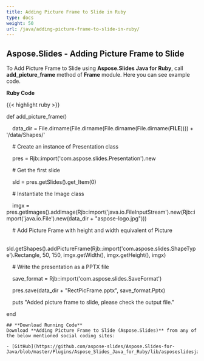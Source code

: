 ```yaml
---
title: Adding Picture Frame to Slide in Ruby
type: docs
weight: 50
url: /java/adding-picture-frame-to-slide-in-ruby/
---
```


## **Aspose.Slides - Adding Picture Frame to Slide**
To Add Picture Frame to Slide using **Aspose.Slides Java for Ruby**, call **add_picture_frame** method of **Frame** module. Here you can see example code.

**Ruby Code**

{{< highlight ruby >}}

 def add_picture_frame()

    data_dir = File.dirname(File.dirname(File.dirname(File.dirname(__FILE__)))) + '/data/Shapes/'



    # Create an instance of Presentation class

    pres = Rjb::import('com.aspose.slides.Presentation').new

    # Get the first slide

    sld = pres.getSlides().get_Item(0)

    # Instantiate the Image class

    imgx = pres.getImages().addImage(Rjb::import('java.io.FileInputStream').new(Rjb::import('java.io.File').new(data_dir + "aspose-logo.jpg")))

    # Add Picture Frame with height and width equivalent of Picture

    sld.getShapes().addPictureFrame(Rjb::import('com.aspose.slides.ShapeType').Rectangle, 50, 150, imgx.getWidth(), imgx.getHeight(), imgx)

    # Write the presentation as a PPTX file

    save_format = Rjb::import('com.aspose.slides.SaveFormat')

    pres.save(data_dir + "RectPicFrame.pptx", save_format.Pptx)

    puts "Added picture frame to slide, please check the output file."

end   

```
## **Download Running Code**
Download **Adding Picture Frame to Slide (Aspose.Slides)** from any of the below mentioned social coding sites:

- [GitHub](https://github.com/aspose-slides/Aspose.Slides-for-Java/blob/master/Plugins/Aspose_Slides_Java_for_Ruby/lib/asposeslidesjava/Shapes/frame.rb)
